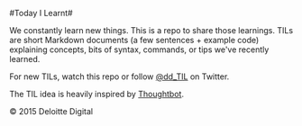 #Today I Learnt#

We constantly learn new things. This is a repo to share those learnings. TILs are short Markdown documents (a few sentences + example code) explaining concepts, bits of syntax, commands, or tips we've recently learned.

For new TILs, watch this repo or follow [@dd_TIL](https://twitter.com/dd_TIL) on Twitter.

The TIL idea is heavily inspired by [Thoughtbot](https://github.com/thoughtbot/til).

© 2015 Deloitte Digital
